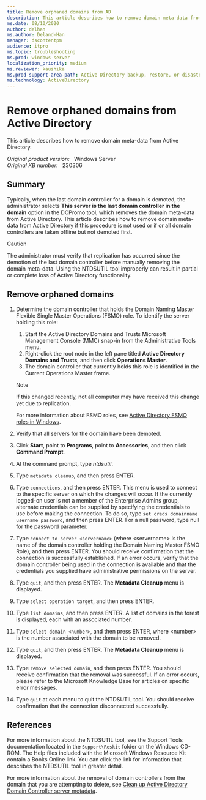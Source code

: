 ```yaml
---
title: Remove orphaned domains from AD
description: This article describes how to remove domain meta-data from Active Directory.
ms.date: 08/10/2020
author: delhan
ms.author: Deland-Han
manager: dscontentpm
audience: itpro
ms.topic: troubleshooting
ms.prod: windows-server
localization_priority: medium
ms.reviewer: kaushika
ms.prod-support-area-path: Active Directory backup, restore, or disaster recovery
ms.technology: ActiveDirectory
---
```

# Remove orphaned domains from Active Directory  

This article describes how to remove domain meta-data from Active Directory.

_Original product version:_ &nbsp; Windows Server  
_Original KB number:_ &nbsp; 230306

## Summary

Typically, when the last domain controller for a domain is demoted, the administrator selects **This server is the last domain controller in the domain** option in the DCPromo tool, which removes the domain meta-data from Active Directory. This article describes how to remove domain meta-data from Active Directory if this procedure is not used or if or all domain controllers are taken offline but not demoted first.

> [!CAUTION]
> The administrator must verify that replication has occurred since the demotion of the last domain controller before manually removing the domain meta-data. Using the NTDSUTIL tool improperly can result in partial or complete loss of Active Directory functionality.

## Remove orphaned domains

1. Determine the domain controller that holds the Domain Naming Master Flexible Single Master Operations (FSMO) role. To identify the server holding this role:

    1. Start the Active Directory Domains and Trusts Microsoft Management Console (MMC) snap-in from the Administrative Tools menu.
    2. Right-click the root node in the left pane titled **Active Directory Domains and Trusts**, and then click **Operations Master**.
    3. The domain controller that currently holds this role is identified in the Current Operations Master frame.

    > [!NOTE]
    > If this changed recently, not all computer may have received this change yet due to replication.

    For more information about FSMO roles, see [Active Directory FSMO roles in Windows](https://support.microsoft.com/help/197132).

2. Verify that all servers for the domain have been demoted.
3. Click **Start**, point to **Programs**, point to **Accessories**, and then click **Command Prompt**.
4. At the command prompt, type *ntdsutil*.
5. Type `metadata cleanup`, and then press ENTER.
6. Type `connections`, and then press ENTER. This menu is used to connect to the specific server on which the changes will occur. If the currently logged-on user is not a member of the Enterprise Admins group, alternate credentials can be supplied by specifying the credentials to use before making the connection. To do so, type `set creds domainname username password`, and then press ENTER. For a null password, type null for the password parameter.

7. Type `connect to server <servername>` (where \<servername> is the name of the domain controller holding the Domain Naming Master FSMO Role), and then press ENTER. You should receive confirmation that the connection is successfully established. If an error occurs, verify that the domain controller being used in the connection is available and that the credentials you supplied have administrative permissions on the server.

8. Type `quit`, and then press ENTER. The **Metadata Cleanup** menu is displayed.
9. Type `select operation target`, and then press ENTER.
10. Type `list domains`, and then press ENTER. A list of domains in the forest is displayed, each with an associated number.
11. Type `select domain <number>`, and then press ENTER, where \<number> is the number associated with the domain to be removed.
12. Type `quit`, and then press ENTER. The **Metadata Cleanup** menu is displayed.
13. Type `remove selected domain`, and then press ENTER. You should receive confirmation that the removal was successful. If an error occurs, please refer to the Microsoft Knowledge Base for articles on specific error messages.
14. Type `quit` at each menu to quit the NTDSUTIL tool. You should receive confirmation that the connection disconnected successfully.

## References

For more information about the NTDSUTIL tool, see the Support Tools documentation located in the `Support\Reskit` folder on the Windows CD-ROM. The Help files included with the Microsoft Windows Resource Kit contain a Books Online link. You can click the link for information that describes the NTDSUTIL tool in greater detail.

For more information about the removal of domain controllers from the domain that you are attempting to delete, see [Clean up Active Directory Domain Controller server metadata](/windows-server/identity/ad-ds/deploy/ad-ds-metadata-cleanup).
